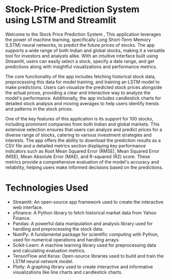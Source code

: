 # Stock-Price-Prediction System using LSTM and Streamlit

Welcome to the Stock Price Prediction System , This application leverages the power of machine learning, specifically Long Short-Term Memory (LSTM) neural networks, to predict the future prices of stocks. The app supports a wide range of both Indian and global stocks, making it a versatile tool for investors and analysts alike. With an intuitive interface built using Streamlit, users can easily select a stock, specify a date range, and get predictions along with insightful visualizations and performance metrics.

The core functionality of the app includes fetching historical stock data, preprocessing this data for model training, and training an LSTM model to make predictions. Users can visualize the predicted stock prices alongside the actual prices, providing a clear and interactive way to analyze the model's performance. Additionally, the app includes candlestick charts for detailed stock analysis and moving averages to help users identify trends and patterns in the stock prices.

One of the key features of this application is its support for 100 stocks, including prominent companies from both Indian and global markets. This extensive selection ensures that users can analyze and predict prices for a diverse range of stocks, catering to various investment strategies and interests. The app offers the ability to download the prediction results as a CSV file and a detailed metrics section displaying key performance indicators such as Root Mean Squared Error (RMSE), Mean Squared Error (MSE), Mean Absolute Error (MAE), and R-squared (R2) score. These metrics provide a comprehensive evaluation of the model's accuracy and reliability, helping users make informed decisions based on the predictions.

# Technologies Used
- Streamlit: An open-source app framework used to create the interactive web interface.
- yfinance: A Python library to fetch historical market data from Yahoo Finance.
- Pandas: A powerful data manipulation and analysis library used for handling and preprocessing the stock data.
- NumPy: A fundamental package for scientific computing with Python, used for numerical operations and handling arrays.
- Scikit-Learn: A machine learning library used for preprocessing data and calculating evaluation metrics.
- TensorFlow and Keras: Open-source libraries used to build and train the LSTM neural network model.
- Plotly: A graphing library used to create interactive and informative visualizations like line charts and candlestick charts.
